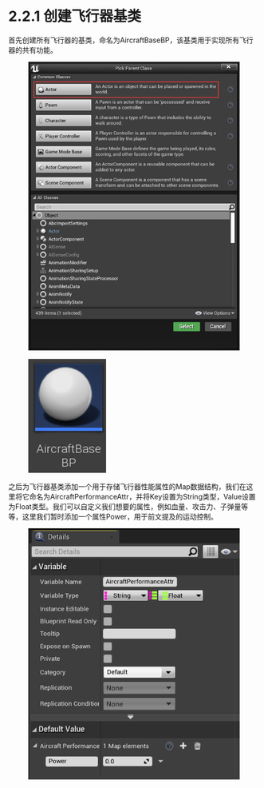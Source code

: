 # 2.2.1 创建飞行器基类

首先创建所有飞行器的基类，命名为AircraftBaseBP，该基类用于实现所有飞行器的共有功能。

<figure><img src="../../../.gitbook/assets/image (66).png" alt=""><figcaption></figcaption></figure>

<figure><img src="../../../.gitbook/assets/image (199).png" alt=""><figcaption></figcaption></figure>

之后为飞行器基类添加一个用于存储飞行器性能属性的Map数据结构，我们在这里将它命名为AircraftPerformanceAttr，并将Key设置为String类型，Value设置为Float类型。我们可以自定义我们想要的属性，例如血量、攻击力、子弹量等等，这里我们暂时添加一个属性Power，用于前文提及的运动控制。

<figure><img src="../../../.gitbook/assets/image (64).png" alt=""><figcaption></figcaption></figure>
